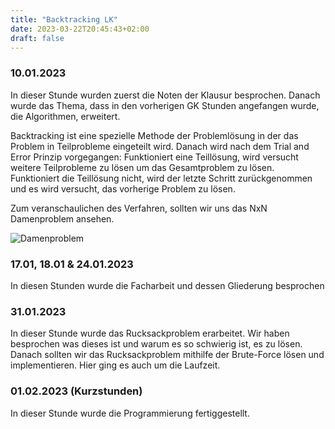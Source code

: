 ```yaml
---
title: "Backtracking LK"
date: 2023-03-22T20:45:43+02:00
draft: false
---
```



### 10.01.2023

In dieser Stunde wurden zuerst die Noten der Klausur besprochen. Danach wurde das Thema, dass in den vorherigen GK Stunden angefangen wurde, die Algorithmen, erweitert. 

Backtracking ist eine spezielle Methode der Problemlösung in der das Problem in Teilprobleme eingeteilt wird. Danach wird nach dem Trial and Error Prinzip vorgegangen: Funktioniert eine Teillösung, wird versucht weitere Teilprobleme zu lösen um das Gesamtproblem zu lösen. Funktioniert die Teillösung nicht, wird der letzte Schritt zurückgenommen und es wird versucht, das vorherige Problem zu lösen.

Zum veranschaulichen des Verfahren, sollten wir uns das NxN Damenproblem ansehen.

![Damenproblem](/lernblog/algorithmen/damenanimation.gif)

### 17.01, 18.01 & 24.01.2023

In diesen Stunden wurde die Facharbeit und dessen Gliederung besprochen

### 31.01.2023

In dieser Stunde wurde das Rucksackproblem erarbeitet. Wir haben besprochen was dieses ist und warum es so schwierig ist, es zu lösen. Danach sollten wir das Rucksackproblem mithilfe der Brute-Force lösen und implementieren. Hier ging es auch um die Laufzeit.

### 01.02.2023 (Kurzstunden)

In dieser Stunde wurde die Programmierung fertiggestellt.

